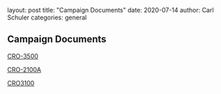 layout: post
title:  "Campaign Documents"
date:   2020-07-14
author: Carl Schuler
categories: general
## Campaign Documents

[CRO-3500](assets/CRO-3500.pdf)

[CRO-2100A](assets/CRO-2100A.pdf)

[CRO3100](assets/3100.pdf)
